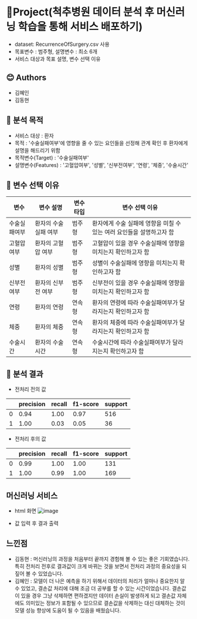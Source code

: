 # 📃Project(척추병원 데이터 분석 후 머신러닝 학습을 통해 서비스 배포하기)
- dataset: RecurrenceOfSurgery.csv 사용
- 목표변수 : 범주형, 설명변수 : 최소 6개 
- 서비스 대상과 목표 설명, 변수 선택 이유

## 😊 Authors
- 김혜인 
- 김동현 

## 🔬 분석 목적
- 서비스 대상 : 환자
- 목적 : '수술실패여부'에 영향을 줄 수 있는 요인들을 선정해 관계 확인 후 환자에게 설명을 해드리기 위함
- 목적변수(Target) : '수술실패여부'
- 설명변수(Features) : '고혈압여부', '성별', '신부전여부', '연령', '체중', '수술시간'

## 🌟 변수 선택 이유
|변수|변수 설명|변수타입|변수 선택 이유|
|---|---------|--------|----------------|
|수술실패여부|환자의 수술 실패 여부|범주형|환자에게 수술 실패에 영향을 미칠 수 있는 여러 요인들을 설명하고자 함|
|고혈압여부|환자의 고혈압 여부|범주형|고혈압이 있을 경우 수술실패에 영향을 미치는지 확인하고자 함|
|성별|환자의 성별|범주형|성별이 수술실패에 영향을 미치는지 확인하고자 함|
|신부전여부|환자의 신부전 여부|범주형|신부전이 있을 경우 수술실패에 영향을 미치는지 확인하고자 함|
|연령|환자의 연령|연속형|환자의 연령에 따라 수술실패여부가 달라지는지 확인하고자 함 |
|체중|환자의 체중|연속형|환자의 체중에 따라 수술실패여부가 달라지는지 확인하고자 함|
|수술시간|환자의 수술시간|연속형|수술시간에 따라 수술실패여부가 달라지는지 확인하고자 함|

## 🔎 분석 결과
- 전처리 전의 값

|  |precision|recall|f1-score|support|
|--|---------|------|--------|-------|
|0 |0.94|1.00|0.97|516|
|1 |1.00|0.03|0.05|36|

- 전처리 후의 값
  
|  |precision|recall|f1-score|support|
|--|---------|------|--------|-------|
|0 |0.99|1.00|1.00|131|
|1 |1.00|0.99|1.00|169|

## 머신러닝 서비스
- html 화면
![image](https://github.com/dancingKimDH/toy_machinelearning/assets/132973368/7f5ac0ae-fe88-4c49-97f3-1e2fa3498ce2)

- 값 입력 후 결과 출력

## 느낀점
- 김동현 : 머신러닝의 과정을 처음부터 끝까지 경험해 볼 수 있는 좋은 기회였습니다. 특히 전처리 전후로 결과값이 크게 바뀌는 것을 보면서 전처리 과정의 중요성을 되짚어 볼 수 있었습니다.
- 김혜인 : 모델이 더 나은 예측을 하기 위해서 데이터의 처리가 얼마나 중요한지 알 수 있었고, 결손값 처리에 대해 조금 더 공부를 할 수 있는 시간이었습니다. 결손값이 있을 경우 그냥 삭제하면 편하겠지만 데이터 손실이 발생하게 되고 결손값 자체에도 의미있는 정보가 포함될 수 있으므로 결손값을 삭제하는 대신 대체하는 것이 모델 성능 향상에 도움이 될 수 있음을 배웠습니다.
